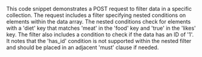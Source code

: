 This code snippet demonstrates a POST request to filter data in a specific collection. The request includes a filter specifying nested conditions on elements within the data array. The nested conditions check for elements with a 'diet' key that matches 'meat' in the 'food' key and 'true' in the 'likes' key. The filter also includes a condition to check if the data has an ID of '1'. It notes that the 'has_id' condition is not supported within the nested filter and should be placed in an adjacent 'must' clause if needed.